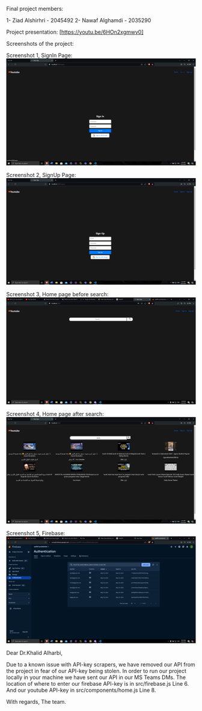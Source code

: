 Final project members: 

1- Ziad Alshirhri - 2045492
2- Nawaf Alghamdi - 2035290

Project presentation: [https://youtu.be/6HOn2xgmwv0] 

Screenshots of the project: 

Screenshot 1, SignIn Page:
![alt text](<Screenshot (160).png>)

Screenshot 2, SignUp Page:
![alt text](<Screenshot (161).png>)

Screenshot 3, Home page before search:
![alt text](<Screenshot (164)-1.png>)

Screenshot 4, Home page after search:
![alt text](<Screenshot (159).png>)

Screenshot 5, Firebase:
![alt text](<Screenshot (163).png>)

Dear Dr.Khalid Alharbi,

Due to a known issue with API-key scrapers, we have removed our API from the project in fear of our API-key being stolen. In order to run our project locally in your machine we have sent our API in our MS Teams DMs. The location of where to enter our firebase API-key is in src/firebase.js Line 6. And our youtube API-key in src/components/home.js Line 8.

With regards, The team. 


